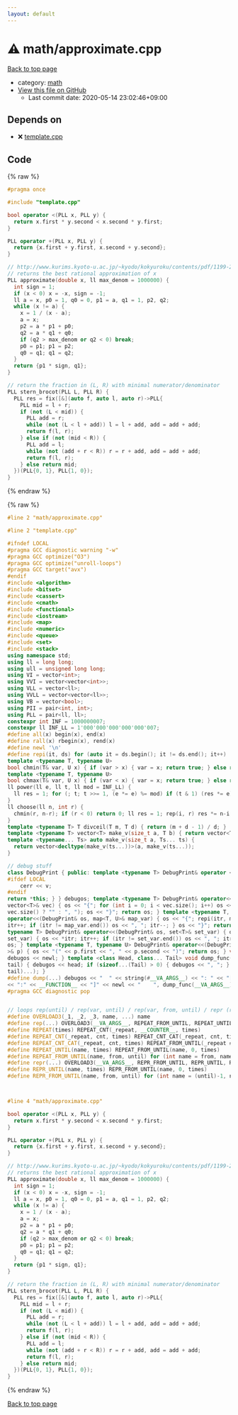 ```yaml
---
layout: default
---
```


<!-- mathjax config similar to math.stackexchange -->
<script type="text/javascript" async
  src="https://cdnjs.cloudflare.com/ajax/libs/mathjax/2.7.5/MathJax.js?config=TeX-MML-AM_CHTML">
</script>
<script type="text/x-mathjax-config">
  MathJax.Hub.Config({
    TeX: { equationNumbers: { autoNumber: "AMS" }},
    tex2jax: {
      inlineMath: [ ['$','$'] ],
      processEscapes: true
    },
    "HTML-CSS": { matchFontHeight: false },
    displayAlign: "left",
    displayIndent: "2em"
  });
</script>

<script type="text/javascript" src="https://cdnjs.cloudflare.com/ajax/libs/jquery/3.4.1/jquery.min.js"></script>
<script src="https://cdn.jsdelivr.net/npm/jquery-balloon-js@1.1.2/jquery.balloon.min.js" integrity="sha256-ZEYs9VrgAeNuPvs15E39OsyOJaIkXEEt10fzxJ20+2I=" crossorigin="anonymous"></script>
<script type="text/javascript" src="../../assets/js/copy-button.js"></script>
<link rel="stylesheet" href="../../assets/css/copy-button.css" />


# :warning: math/approximate.cpp

<a href="../../index.html">Back to top page</a>

* category: <a href="../../index.html#7e676e9e663beb40fd133f5ee24487c2">math</a>
* <a href="{{ site.github.repository_url }}/blob/master/math/approximate.cpp">View this file on GitHub</a>
    - Last commit date: 2020-05-14 23:02:46+09:00




## Depends on

* :x: <a href="../template.cpp.html">template.cpp</a>


## Code

<a id="unbundled"></a>
{% raw %}
```cpp
#pragma once

#include "template.cpp"

bool operator <(PLL x, PLL y) {
  return x.first * y.second < x.second * y.first;
}

PLL operator +(PLL x, PLL y) {
  return {x.first + y.first, x.second + y.second};
}

// http://www.kurims.kyoto-u.ac.jp/~kyodo/kokyuroku/contents/pdf/1199-22.pdf
// returns the best rational approximation of x
PLL approximate(double x, ll max_denom = 1000000) {
  int sign = 1;
  if (x < 0) x = -x, sign = -1;
  ll a = x, p0 = 1, q0 = 0, p1 = a, q1 = 1, p2, q2;
  while (x != a) {
    x = 1 / (x - a);
    a = x;
    p2 = a * p1 + p0;
    q2 = a * q1 + q0;
    if (q2 > max_denom or q2 < 0) break;
    p0 = p1; p1 = p2;
    q0 = q1; q1 = q2;
  }
  return {p1 * sign, q1};
}

// return the fraction in (L, R) with minimal numerator/denominator
PLL stern_brocot(PLL L, PLL R) {
  PLL res = fix([&](auto f, auto l, auto r)->PLL{
    PLL mid = l + r;
    if (not (L < mid)) {
      PLL add = r;
      while (not (L < l + add)) l = l + add, add = add + add;
      return f(l, r);
    } else if (not (mid < R)) {
      PLL add = l;
      while (not (add + r < R)) r = r + add, add = add + add;
      return f(l, r);
    } else return mid;
  })(PLL{0, 1}, PLL{1, 0});
}

```
{% endraw %}

<a id="bundled"></a>
{% raw %}
```cpp
#line 2 "math/approximate.cpp"

#line 2 "template.cpp"

#ifndef LOCAL
#pragma GCC diagnostic warning "-w"
#pragma GCC optimize("O3")
#pragma GCC optimize("unroll-loops")
#pragma GCC target("avx")
#endif
#include <algorithm>
#include <bitset>
#include <cassert>
#include <cmath>
#include <functional>
#include <iostream>
#include <map>
#include <numeric>
#include <queue>
#include <set>
#include <stack>
using namespace std;
using ll = long long;
using ull = unsigned long long;
using VI = vector<int>;
using VVI = vector<vector<int>>;
using VLL = vector<ll>;
using VVLL = vector<vector<ll>>;
using VB = vector<bool>;
using PII = pair<int, int>;
using PLL = pair<ll, ll>;
constexpr int INF = 1000000007;
constexpr ll INF_LL = 1'000'000'000'000'000'007;
#define all(x) begin(x), end(x)
#define rall(x) rbegin(x), rend(x)
#define newl '\n'
#define repi(it, ds) for (auto it = ds.begin(); it != ds.end(); it++)
template <typename T, typename U>
bool chmin(T& var, U x) { if (var > x) { var = x; return true; } else return false; }
template <typename T, typename U>
bool chmax(T& var, U x) { if (var < x) { var = x; return true; } else return false; }
ll power(ll e, ll t, ll mod = INF_LL) {
  ll res = 1; for (; t; t >>= 1, (e *= e) %= mod) if (t & 1) (res *= e) %= mod; return res;
}
ll choose(ll n, int r) {
  chmin(r, n-r); if (r < 0) return 0; ll res = 1; rep(i, r) res *= n-i, res /= i+1; return res;
}
template <typename T> T divceil(T m, T d) { return (m + d - 1) / d; }
template <typename T> vector<T> make_v(size_t a, T b) { return vector<T>(a, b); }
template <typename... Ts> auto make_v(size_t a, Ts... ts) {
  return vector<decltype(make_v(ts...))>(a, make_v(ts...));
}

// debug stuff
class DebugPrint { public: template <typename T> DebugPrint& operator <<(const T& v) {
#ifdef LOCAL
    cerr << v;
#endif
return *this; } } debugos; template <typename T> DebugPrint& operator<<(DebugPrint& os, const
vector<T>& vec) { os << "{"; for (int i = 0; i < vec.size(); i++) os << vec[i] << (i + 1 ==
vec.size() ? "" : ", "); os << "}"; return os; } template <typename T, typename U> DebugPrint&
operator<<(DebugPrint& os, map<T, U>& map_var) { os << "{"; repi(itr, map_var) { os << *itr;
itr++; if (itr != map_var.end()) os << ", "; itr--; } os << "}"; return os; } template <
typename T> DebugPrint& operator<<(DebugPrint& os, set<T>& set_var) { os << "{"; repi(itr,
set_var) { os << *itr; itr++; if (itr != set_var.end()) os << ", "; itr--; } os << "}"; return
os; } template <typename T, typename U> DebugPrint& operator<<(DebugPrint& os, const pair<T, U
>& p) { os << "(" << p.first << ", " << p.second << ")"; return os; } void dump_func() {
debugos << newl; } template <class Head, class... Tail> void dump_func(Head &&head, Tail &&...
tail) { debugos << head; if (sizeof...(Tail) > 0) { debugos << ", "; } dump_func(std::move(
tail)...); }
#define dump(...) debugos << "  " << string(#__VA_ARGS__) << ": " << "[" << to_string(__LINE__) \
<< ":" << __FUNCTION__ << "]" << newl << "    ", dump_func(__VA_ARGS__)
#pragma GCC diagnostic pop


// loops rep(until) / rep(var, until) / rep(var, from, until) / repr (reversed order)
#define OVERLOAD3(_1, _2, _3, name, ...) name
#define rep(...) OVERLOAD3(__VA_ARGS__, REPEAT_FROM_UNTIL, REPEAT_UNTIL, REPEAT)(__VA_ARGS__)
#define REPEAT(times) REPEAT_CNT(_repeat, __COUNTER__, times)
#define REPEAT_CNT(_repeat, cnt, times) REPEAT_CNT_CAT(_repeat, cnt, times)
#define REPEAT_CNT_CAT(_repeat, cnt, times) REPEAT_FROM_UNTIL(_repeat ## cnt, 0, times)
#define REPEAT_UNTIL(name, times) REPEAT_FROM_UNTIL(name, 0, times)
#define REPEAT_FROM_UNTIL(name, from, until) for (int name = from, name ## __until = (until); name < name ## __until; name++)
#define repr(...) OVERLOAD3(__VA_ARGS__, REPR_FROM_UNTIL, REPR_UNTIL, REPEAT)(__VA_ARGS__)
#define REPR_UNTIL(name, times) REPR_FROM_UNTIL(name, 0, times)
#define REPR_FROM_UNTIL(name, from, until) for (int name = (until)-1, name ## __from = (from); name >= name ## __from; name--)



#line 4 "math/approximate.cpp"

bool operator <(PLL x, PLL y) {
  return x.first * y.second < x.second * y.first;
}

PLL operator +(PLL x, PLL y) {
  return {x.first + y.first, x.second + y.second};
}

// http://www.kurims.kyoto-u.ac.jp/~kyodo/kokyuroku/contents/pdf/1199-22.pdf
// returns the best rational approximation of x
PLL approximate(double x, ll max_denom = 1000000) {
  int sign = 1;
  if (x < 0) x = -x, sign = -1;
  ll a = x, p0 = 1, q0 = 0, p1 = a, q1 = 1, p2, q2;
  while (x != a) {
    x = 1 / (x - a);
    a = x;
    p2 = a * p1 + p0;
    q2 = a * q1 + q0;
    if (q2 > max_denom or q2 < 0) break;
    p0 = p1; p1 = p2;
    q0 = q1; q1 = q2;
  }
  return {p1 * sign, q1};
}

// return the fraction in (L, R) with minimal numerator/denominator
PLL stern_brocot(PLL L, PLL R) {
  PLL res = fix([&](auto f, auto l, auto r)->PLL{
    PLL mid = l + r;
    if (not (L < mid)) {
      PLL add = r;
      while (not (L < l + add)) l = l + add, add = add + add;
      return f(l, r);
    } else if (not (mid < R)) {
      PLL add = l;
      while (not (add + r < R)) r = r + add, add = add + add;
      return f(l, r);
    } else return mid;
  })(PLL{0, 1}, PLL{1, 0});
}

```
{% endraw %}

<a href="../../index.html">Back to top page</a>

